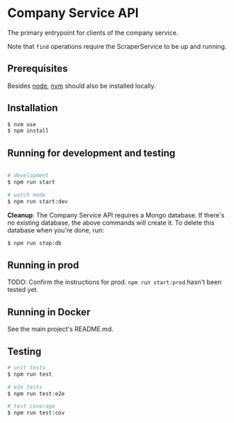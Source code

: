 # Company Service API

The primary entrypoint for clients of the company service.

Note that `find` operations require the ScraperService to be
up and running.

## Prerequisites

Besides [node](https://nodejs.org/), [nvm](https://github.com/nvm-sh/nvm)
should also be installed locally.

## Installation

```bash
$ nvm use
$ npm install
```

## Running for development and testing

```bash

# development
$ npm run start

# watch mode
$ npm run start:dev
```

**Cleanup**: The Company Service API requires a Mongo database. If there's no existing database,
the above commands will create it. To delete this database when you're done, run:

```bash
$ npm run stop:db
```

## Running in prod

TODO: Confirm the instructions for prod. `npm run start:prod` hasn't been tested yet.

## Running in Docker

See the main project's README.md.

## Testing

```bash
# unit tests
$ npm run test

# e2e tests
$ npm run test:e2e

# test coverage
$ npm run test:cov
```
